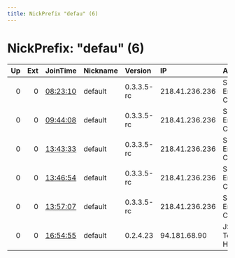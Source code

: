```yaml
---
title: NickPrefix "defau" (6)
---
```


# NickPrefix: "defau" (6)

|   Up |   Ext | JoinTime                                                                                            | Nickname   | Version    | IP             | AS                               | CC   |   ORp |   Dirp | OS      | Contact   |   eFamMembers |
|-----:|------:|:----------------------------------------------------------------------------------------------------|:-----------|:-----------|:---------------|:---------------------------------|:-----|------:|-------:|:--------|:----------|--------------:|
|    0 |     0 | [08:23:10](https://metrics.torproject.org/rs.html#details/167A7C3D993BF33CDA3A3D68080385841CB7F9D8) | default    | 0.3.3.5-rc | 218.41.236.236 | So-net Entertainment Corporation | jp   | 13097 |      0 | Windows | None      |             1 |
|    0 |     0 | [09:44:08](https://metrics.torproject.org/rs.html#details/0E4FF1C5F65D11D24E2E8F810A4AA912F5C60FB4) | default    | 0.3.3.5-rc | 218.41.236.236 | So-net Entertainment Corporation | jp   | 13097 |      0 | Windows | None      |             1 |
|    0 |     0 | [13:43:33](https://metrics.torproject.org/rs.html#details/649A5382491EF1B8E97DFE724BE152099D8607CA) | default    | 0.3.3.5-rc | 218.41.236.236 | So-net Entertainment Corporation | jp   | 13097 |      0 | Windows | None      |             1 |
|    0 |     0 | [13:46:54](https://metrics.torproject.org/rs.html#details/0D8C376FA4F797FE2088C77D6A4FE3E1976A6950) | default    | 0.3.3.5-rc | 218.41.236.236 | So-net Entertainment Corporation | jp   | 13097 |      0 | Windows | None      |             1 |
|    0 |     0 | [13:57:07](https://metrics.torproject.org/rs.html#details/B30FF9A530CC2B5AAC1E3434FC7E6B7A5D5A776B) | default    | 0.3.3.5-rc | 218.41.236.236 | So-net Entertainment Corporation | jp   | 13097 |      0 | Windows | None      |             1 |
|    0 |     0 | [16:54:55](https://metrics.torproject.org/rs.html#details/306A810FB8A3C3D58B0AB698D0ADFFDEBB6FE82C) | default    | 0.2.4.23   | 94.181.68.90   | JSC ER-Telecom Holding           | ru   |   443 |   9030 | Windows | None      |             1 |
